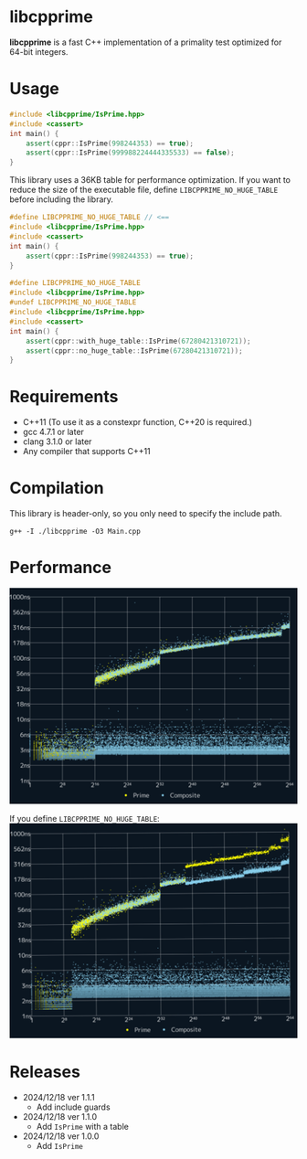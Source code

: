 # libcpprime

**libcpprime** is a fast C++ implementation of a primality test optimized for 64-bit integers.

# Usage

```cpp
#include <libcpprime/IsPrime.hpp>
#include <cassert>
int main() {
    assert(cppr::IsPrime(998244353) == true);
    assert(cppr::IsPrime(999988224444335533) == false);
}
```

This library uses a 36KB table for performance optimization.
If you want to reduce the size of the executable file, define `LIBCPPRIME_NO_HUGE_TABLE` before including the library.

```cpp
#define LIBCPPRIME_NO_HUGE_TABLE // <==
#include <libcpprime/IsPrime.hpp>
#include <cassert>
int main() {
    assert(cppr::IsPrime(998244353) == true);
}
```

```cpp
#define LIBCPPRIME_NO_HUGE_TABLE
#include <libcpprime/IsPrime.hpp>
#undef LIBCPPRIME_NO_HUGE_TABLE
#include <libcpprime/IsPrime.hpp>
#include <cassert>
int main() {
    assert(cppr::with_huge_table::IsPrime(67280421310721));
    assert(cppr::no_huge_table::IsPrime(67280421310721));
}
```

# Requirements

- C++11 (To use it as a constexpr function, C++20 is required.)
- gcc 4.7.1 or later
- clang 3.1.0 or later
- Any compiler that supports C++11

# Compilation

This library is header-only, so you only need to specify the include path.

```
g++ -I ./libcpprime -O3 Main.cpp
```

# Performance

![IsPrimeWithTable.png](./README/IsPrimeWithTable.png)

If you define `LIBCPPRIME_NO_HUGE_TABLE`:
![IsPrime.png](./README/IsPrime.png)

# Releases

- 2024/12/18 ver 1.1.1
  - Add include guards
- 2024/12/18 ver 1.1.0
  - Add `IsPrime` with a table
- 2024/12/18 ver 1.0.0
  - Add `IsPrime`
